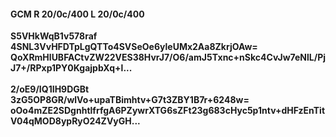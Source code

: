 #### GCM R 20/0c/400 L 20/0c/400
**S5VHkWqB1v578raf**<br/>**4SNL3VvHFDTpLgQTTo4SVSeOe6yleUMx2Aa8ZkrjOAw=**<br/>**QoXRmHlUBFACtvZW22VES38HvrJ7/O6/amJ5Txnc+nSkc4CvJw7eNlL/PjJ7+/RPxp1PY0KgajpbXq+l...**<br/><br/>
**2/oE9/IQ1IH9DGBt**<br/>**3zG5OP8GR/wlVo+upaTBimhtv+G7t3ZBY1B7r+6248w=**<br/>**oOo4mZE2SDgnhtlfrfgA6PZywrXTG6sZFt23g683cHyc5p1ntv+dHFzEnTitV04qMOD8ypRyO24ZVyGH...**